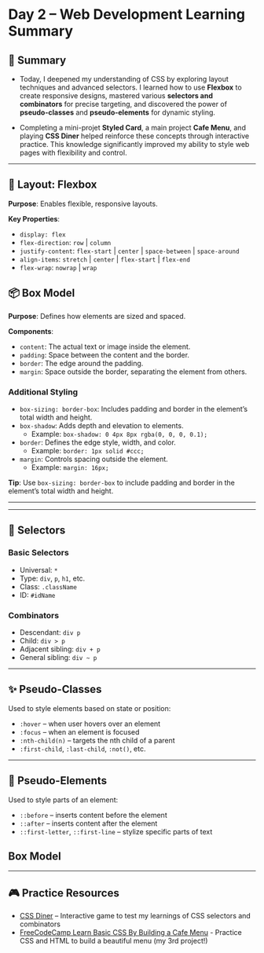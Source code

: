 # Day 2 – Web Development Learning Summary

## 📝 Summary
- Today, I deepened my understanding of CSS by exploring layout techniques and advanced selectors. I learned how to use **Flexbox** to create responsive designs, mastered various **selectors and combinators** for precise targeting, and discovered the power of **pseudo-classes** and **pseudo-elements** for dynamic styling. 

- Completing a mini-projet **Styled Card**, a main project **Cafe Menu**, and playing **CSS Diner** helped reinforce these concepts through interactive practice. This knowledge significantly improved my ability to style web pages with flexibility and control.

---

## 🧱 Layout: Flexbox
**Purpose**: Enables flexible, responsive layouts.

**Key Properties**:
- `display: flex`
- `flex-direction`: `row` | `column`
- `justify-content`: `flex-start` | `center` | `space-between` | `space-around`
- `align-items`: `stretch` | `center` | `flex-start` | `flex-end`
- `flex-wrap`: `nowrap` | `wrap`

## 📦 Box Model
**Purpose**: Defines how elements are sized and spaced.

**Components**:
- `content`: The actual text or image inside the element.
- `padding`: Space between the content and the border.
- `border`: The edge around the padding.
- `margin`: Space outside the border, separating the element from others.

### Additional Styling
- `box-sizing: border-box`: Includes padding and border in the element’s total width and height.
- `box-shadow`: Adds depth and elevation to elements.
  - Example: `box-shadow: 0 4px 8px rgba(0, 0, 0, 0.1);`
- `border`: Defines the edge style, width, and color.
  - Example: `border: 1px solid #ccc;`
- `margin`: Controls spacing outside the element.
  - Example: `margin: 16px;`

**Tip**: Use `box-sizing: border-box` to include padding and border in the element’s total width and height.

---
---

## 🎯 Selectors

### Basic Selectors
- Universal: `*`
- Type: `div`, `p`, `h1`, etc.
- Class: `.className`
- ID: `#idName`

### Combinators
- Descendant: `div p`
- Child: `div > p`
- Adjacent sibling: `div + p`
- General sibling: `div ~ p`

---

## ✨ Pseudo-Classes
Used to style elements based on state or position:
- `:hover` – when user hovers over an element
- `:focus` – when an element is focused
- `:nth-child(n)` – targets the nth child of a parent
- `:first-child`, `:last-child`, `:not()`, etc.

---

## 🧩 Pseudo-Elements
Used to style parts of an element:
- `::before` – inserts content before the element
- `::after` – inserts content after the element
- `::first-letter`, `::first-line` – stylize specific parts of text

## Box Model

---

## 🎮 Practice Resources
- [CSS Diner](https://flukeout.github.io) – Interactive game to test my learnings of CSS selectors and combinators
- [FreeCodeCamp Learn Basic CSS By Building a Cafe Menu](https://www.freecodecamp.org/learn/2022/responsive-web-design#learn-html-by-building-a-cat-photo-app) - Practice CSS and HTML to build a beautiful menu (my 3rd project!)